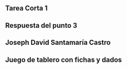 




## Tarea Corta 1

## Respuesta del punto 3

## Joseph David Santamaría Castro

## Juego de tablero con fichas y dados


